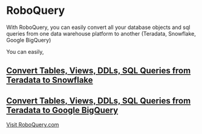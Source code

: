 # RoboQuery
With RoboQuery, you can easily convert all your database objects and sql queries from one data warehouse platform to another (Teradata, Snowflake, Google BigQuery)

You can easily,

## [Convert Tables, Views, DDLs, SQL Queries from Teradata to Snowflake](https://roboquery.com)

## [Convert Tables, Views, DDLs, SQL Queries from Teradata to Google BigQuery](https://roboquery.com)







[Visit RoboQuery.com](https://roboquery.com)
